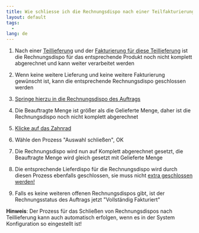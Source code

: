 ```yaml
---
title: Wie schliesse ich die Rechnungsdispo nach einer Teilfakturierung?  
layout: default
tags:
  - 
lang: de
---
```

1. Nach einer [Teillieferung](Wie_erstelle_ich_eine_Teillieferung_mit_der_Lieferdispo) und der [Fakturierung für diese Teillieferung](Wie_rechne_ich_einen_Auftrag_mit_der_Rechnungsdispo_ab) ist die Rechnungsdispo für das entsprechende Produkt noch nicht komplett abgerechnet und kann weiter verarbeitet werden

1. Wenn keine weitere Lieferung und keine weitere Fakturierung gewünscht ist, kann die entsprechende Rechnungsdispo geschlossen werden

1. [Springe hierzu in die Rechnungsdispo des Auftrags](Wie_springe_ich_zwischen_Belegen)

1. Die Beauftragte Menge ist größer als die Gelieferte Menge, daher ist die Rechnungsdispo noch nicht komplett abgerechnet

1. [Klicke auf das Zahnrad](Wie_starte_ich_Zahnrad_Prozesse) 

1. Wähle den Prozess "Auswahl schließen", OK

1. Die Rechnungsdispo wird nun auf Komplett abgerechnet gesetzt, die Beauftragte Menge wird gleich gesetzt mit Gelieferte Menge

1. Die entsprechende Lieferdispo für die Rechnungsdispo wird durch diesen Prozess ebenfalls geschlossen, sie muss nicht [extra geschlossen werden!](Wie_schliesse_ich_die_Lieferdispo_nach_einer_Teillieferung)

1. Falls es keine weiteren offenen Rechnungsdispos gibt, ist der Rechnungsstatus des Auftrags jetzt "Vollständig Fakturiert"

  **Hinweis**: Der Prozess für das Schließen von Rechnungsdispos nach Teillieferung kann auch automatisch erfolgen, wenn es in der System Konfiguration so eingestellt ist!
